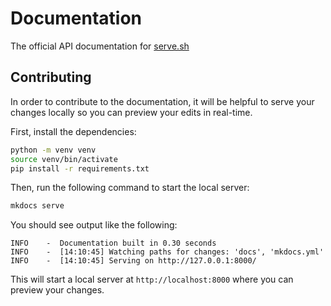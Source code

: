 # Documentation

The official API documentation for [serve.sh](https://serve.sh)

## Contributing

In order to contribute to the documentation, it will be helpful to serve your changes locally so you can preview your edits in real-time.

First, install the dependencies:

```bash
python -m venv venv
source venv/bin/activate
pip install -r requirements.txt
```

Then, run the following command to start the local server:

```bash
mkdocs serve
```

You should see output like the following:

```
INFO    -  Documentation built in 0.30 seconds
INFO    -  [14:10:45] Watching paths for changes: 'docs', 'mkdocs.yml'
INFO    -  [14:10:45] Serving on http://127.0.0.1:8000/
```

This will start a local server at `http://localhost:8000` where you can preview your changes.
